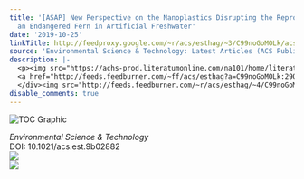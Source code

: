 ```yaml
---
title: '[ASAP] New Perspective on the Nanoplastics Disrupting the Reproduction of
  an Endangered Fern in Artificial Freshwater'
date: '2019-10-25'
linkTitle: http://feedproxy.google.com/~r/acs/esthag/~3/C99noGoMOLk/acs.est.9b02882
source: 'Environmental Science & Technology: Latest Articles (ACS Publications)'
description: |-
  <p><img src="https://achs-prod.literatumonline.com/na101/home/literatum/publisher/achs/journals/content/esthag/0/esthag.ahead-of-print/acs.est.9b02882/20191024/images/medium/es9b02882_0008.gif" alt="TOC Graphic"/></p><div><cite>Environmental Science & Technology</cite></div><div>DOI: 10.1021/acs.est.9b02882</div><div class="feedflare">
  <a href="http://feeds.feedburner.com/~ff/acs/esthag?a=C99noGoMOLk:29OMaQjMB8Y:yIl2AUoC8zA"><img src="http://feeds.feedburner.com/~ff/acs/esthag?d=yIl2AUoC8zA" border="0"></img></a>
  </div><img src="http://feeds.feedburner.com/~r/acs/esthag/~4/C99noGoMOLk" ...
disable_comments: true
---
```

<p><img src="https://achs-prod.literatumonline.com/na101/home/literatum/publisher/achs/journals/content/esthag/0/esthag.ahead-of-print/acs.est.9b02882/20191024/images/medium/es9b02882_0008.gif" alt="TOC Graphic"/></p><div><cite>Environmental Science & Technology</cite></div><div>DOI: 10.1021/acs.est.9b02882</div><div class="feedflare">
<a href="http://feeds.feedburner.com/~ff/acs/esthag?a=C99noGoMOLk:29OMaQjMB8Y:yIl2AUoC8zA"><img src="http://feeds.feedburner.com/~ff/acs/esthag?d=yIl2AUoC8zA" border="0"></img></a>
</div><img src="http://feeds.feedburner.com/~r/acs/esthag/~4/C99noGoMOLk" ...